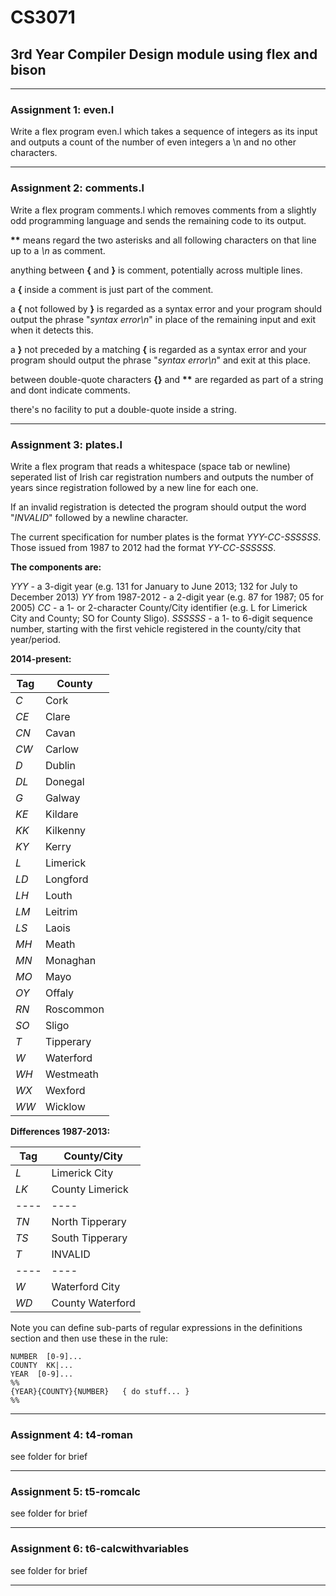# CS3071

## 3rd Year Compiler Design module using flex and bison

___

### Assignment 1: even.l

Write a flex program even.l which takes a sequence of integers as its input and outputs a count of the number of even integers a \n and no other characters.

___

### Assignment 2: comments.l

Write a flex program comments.l which removes comments from a slightly odd programming language and sends the remaining code to its output.

__**__ means regard the two asterisks and all following characters on that line up to a *\\n* as comment.

anything between **{** and **}** is comment, potentially across multiple lines.

a **{** inside a comment is just part of the comment.

a **{** not followed by **}** is regarded as a syntax error and your program should output the phrase "*syntax error\n*" in place of the remaining input and exit when it detects this.

a **}** not preceded by a matching **{** is regarded as a syntax error and your program should output the phrase "*syntax error\n*" and exit at this place.

between double-quote characters **{}** and __**__ are regarded as part of a string and dont indicate comments.

there's no facility to put a double-quote inside a string.

___

### Assignment 3: plates.l

Write a flex program that reads a whitespace (space tab or newline) seperated list of Irish car registration numbers and outputs the number of years since registration followed by a new line for each one.

If an invalid registration is detected the program should output the word "*INVALID*" followed by a newline character.

The current specification for number plates is the format *YYY-CC-SSSSSS*. Those issued from 1987 to 2012 had the format *YY-CC-SSSSSS*.

**The components are:**

*YYY* - a 3-digit year (e.g. 131 for January to June 2013; 132 for July to December 2013)
*YY* from 1987-2012 - a 2-digit year (e.g. 87 for 1987; 05 for 2005)
*CC* - a 1- or 2-character County/City identifier (e.g. L for Limerick City and County; SO for County Sligo).
*SSSSSS* - a 1- to 6-digit sequence number, starting with the first vehicle registered in the county/city that year/period.

**2014-present:**

Tag  | County
---- | ----
*C*  | Cork 	
*CE* | Clare 	
*CN* | Cavan 	
*CW* | Carlow 	
*D*  | Dublin
*DL* | Donegal
*G*  | Galway 	
*KE* | Kildare 	
*KK* | Kilkenny 	
*KY* | Kerry 	
*L*  | Limerick
*LD* | Longford
*LH* | Louth 	
*LM* | Leitrim
*LS* | Laois 	
*MH* | Meath
*MN* | Monaghan 	
*MO* | Mayo
*OY* | Offaly 	
*RN* | Roscommon 	
*SO* | Sligo 	
*T*  | Tipperary 	
*W*  | Waterford 	
*WH* | Westmeath 	
*WX* | Wexford 	
*WW* | Wicklow

**Differences 1987-2013:**

Tag  | County/City
---- | ----
*L*  | Limerick City
*LK* | County Limerick
---- | ----
*TN* | North Tipperary
*TS* | South Tipperary
*T*  | INVALID
---- | ----
*W*  | Waterford City
*WD* | County Waterford

Note you can define sub-parts of regular expressions in the definitions section and then use these in the rule:

```
NUMBER  [0-9]...
COUNTY  KK|...
YEAR  [0-9]...
%%
{YEAR}{COUNTY}{NUMBER}   { do stuff... }
%%
```

___

### Assignment 4: t4-roman

see folder for brief

___

### Assignment 5: t5-romcalc

see folder for brief

___

### Assignment 6: t6-calcwithvariables

see folder for brief

___
